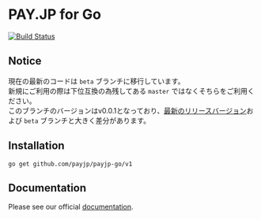 # PAY.JP for Go

[![Build Status](https://github.com/payjp/payjp-go/actions/workflows/build-test.yml/badge.svg?branch=master)](https://github.com/payjp/payjp-go/actions)

## Notice

現在の最新のコードは `beta` ブランチに移行しています。  
新規にご利用の際は下位互換の為残してある `master` ではなくそちらをご利用ください。  
このブランチのバージョンはv0.0.1となっており、[最新のリリースバージョン](https://github.com/payjp/payjp-go/releases)および `beta` ブランチと大きく差分があります。


## Installation

    go get github.com/payjp/payjp-go/v1

## Documentation

Please see our official [documentation](http://pay.jp/docs/api).

